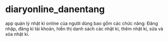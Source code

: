 # diaryonline_danentang
app quản lý nhật kí online của người dùng bao gồm các chức năng:
Đăng nhập, đăng kí tài khoản, hiển thị danh sách các nhật kí, thêm nhật kí, sửa và xóa nhật kí.
